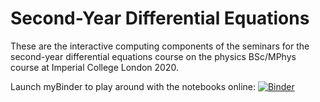 # Second-Year Differential Equations

These are the interactive computing components of the seminars for the
second-year differential equations course on the physics BSc/MPhys course at
Imperial College London 2020.

Launch myBinder to play around with the notebooks online:
[![Binder](https://mybinder.org/badge_logo.svg)](https://mybinder.org/v2/gh/jakelishman/2020-imperial-yr2-differential-equations/main)
